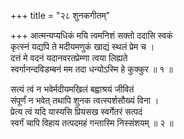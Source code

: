 +++
title = "२८ शुनकगीतम्"

+++
आत्मन्यप्यधिकं मयि त्वमनिशं सक्तो ददासि स्वकं  
कृत्स्नं यद्यपि ते मदीयमणुकं खाद्यं स्थलं प्रेम च ।  
दत्तं मे वदनं यदानवरतप्रेम्णा त्वया लिह्यते  
स्वर्गानन्दविडम्बनं मम तदा धन्योऽस्मि हे कुक्कुर ॥ १ ॥

सत्यं त्वं न भवेर्मदीयमखिलं बह्वाश्रयं जीवितं  
संपूर्णं न भवेत् तथापि शुनक त्वत्स्पर्शसौख्यं विना ।  
प्रेत्य त्वं यदि यास्यसि प्रियसख स्वर्गेतरं सत्पदं  
स्वर्गं चापि विहाय तत्पदमहं गन्तास्मि निस्संशयम् ॥ २ ॥

